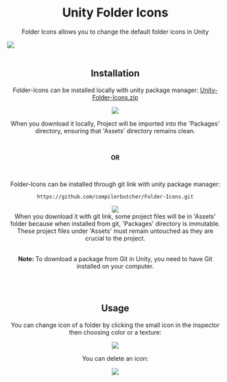 <!----------------------------------------------------Main Header Part------------------------------------------------------------------ -->
<h1 align="center">Unity Folder Icons</h1>

<p align="center"> Folder Icons allows you to change the default folder icons in Unity </p>
<img src="https://github.com/compilerbutcher/Folder-Icons/assets/97310008/6505017d-5228-43ce-9d02-a574aa1df4ac.png">
<br>
<br>
<!-- ------------------------------------------------------------------------------------------------------------------------------- -->



<!----------------------------------------------------Installation Part------------------------------------------------------------------ -->
<h2 align="center">Installation</h2>

<!--Local Installation Part-->
<p align="center">
  Folder-Icons can be installed locally with unity package manager:
<a href="https://github.com/compilerbutcher/Unity-Folder-Icons/archive/refs/heads/main.zip">Unity-Folder-Icons.zip</a>
</p>

<div align="center">
<img src="https://github.com/compilerbutcher/Unity-Folder-Icons/assets/97310008/e64eceed-0b52-4aea-bec7-7ecfa9895668.gif">
</div>

<div align="center">
 <p>When you download it locally, Project will be imported into the 'Packages' directory, ensuring that 'Assets' directory remains clean.</p>
</div>



<!--Git Installation Part-->
<br>

<div align="center">
 <p><strong>OR</strong></p>
</div>

<br>

<p align="center">Folder-Icons can be installed through git link with unity package manager:</p>
<div align="center">

 ```
https://github.com/compilerbutcher/Folder-Icons.git
```
</div>

<div align="center">
<img src="https://github.com/compilerbutcher/Unity-Folder-Icons/assets/97310008/bfe6a37b-a648-4f37-81a3-930ccda1416e.gif">
</div>

<div align="center">
  When you download it with git link, some project files will be in 'Assets' folder because when installed from git, 'Packages' directory is immutable.
  These project files under 'Assets' must remain untouched as they are crucial to the project.
</div>

<br>
<div align="center">
 <p> <strong>Note: </strong>To download a package from Git in Unity, you need to have Git installed on your computer.</p>
 
</div>
<!-- ------------------------------------------------------------------------------------------------------------------------------- -->





<!----------------------------------------------------Usage Part------------------------------------------------------------------ -->
<br>
<br>
<h2 align= "center">Usage</h2>

<div align="center">
<p align="center">You can change icon of a folder by clicking the small icon in the inspector then choosing color or a texture:</p>
<img src="https://github.com/compilerbutcher/Unity-Folder-Icons/assets/97310008/b90aa679-e190-4db1-989c-ef34d07c5d05.gif">
</div>

<div align="center">
<p align="center">You can delete an icon:</p>
<img src="https://github.com/compilerbutcher/Unity-Folder-Icons/assets/97310008/4d7993ac-501e-48ff-9227-71e22f260e9c.gif">
</div>



<!-- ------------------------------------------------------------------------------------------------------------------------------- -->


